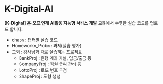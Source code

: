 # K-Digital-AI

**[K-Digital] 온·오프 연계 AI활용 지능형 서비스 개발** 교육에서 수행한 실습 코드를 업로드 합니다.

- chap`n` : 챕터별 실습 코드
- Homework`n`_Prob`m` : 과제(실습 평가)
- 그외 : 강사님과 따로 실습하는 프로젝트
  - BankProj : 은행 계좌 개설, 입금/출금 등
  - CompanyProj : 직원 급여 관리 등
  - LottoProj : 로또 번호 추첨
  - ShapeProj : 도형 생성

